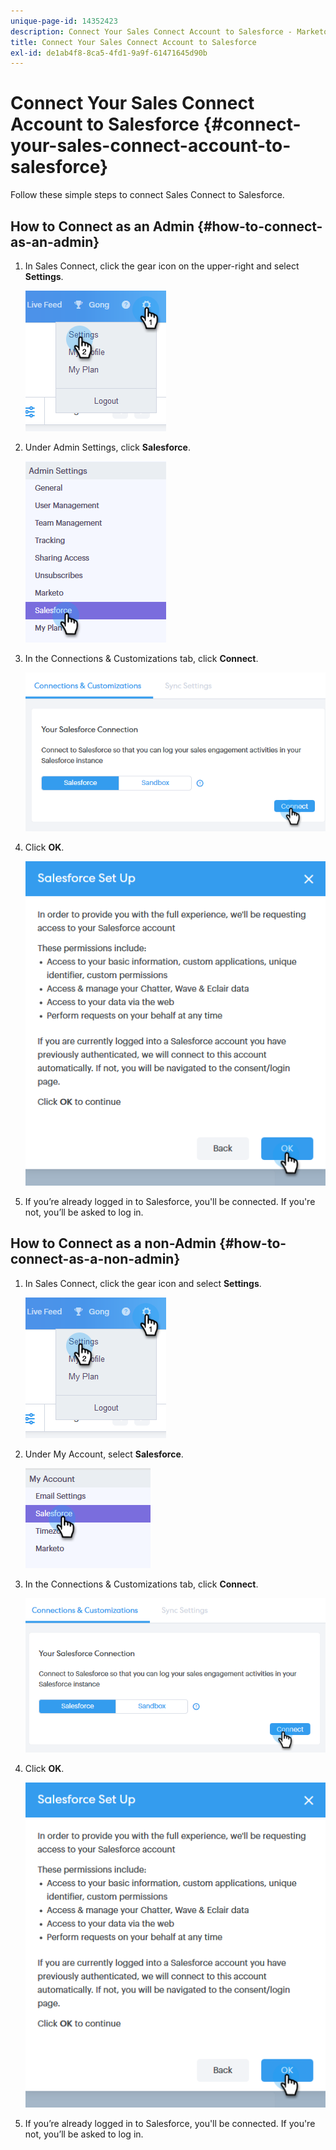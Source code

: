 ```yaml
---
unique-page-id: 14352423
description: Connect Your Sales Connect Account to Salesforce - Marketo Docs - Product Documentation
title: Connect Your Sales Connect Account to Salesforce
exl-id: de1ab4f8-8ca5-4fd1-9a9f-61471645d90b
---
```

# Connect Your Sales Connect Account to Salesforce {#connect-your-sales-connect-account-to-salesforce}

Follow these simple steps to connect Sales Connect to Salesforce.

## How to Connect as an Admin {#how-to-connect-as-an-admin}

1. In Sales Connect, click the gear icon on the upper-right and select **Settings**.

   ![](assets/one.png)

1. Under Admin Settings, click **Salesforce**.

   ![](assets/six.png)

1. In the Connections & Customizations tab, click **Connect**.

   ![](assets/seven.png)

1. Click **OK**.

   ![](assets/four.png)

1. If you’re already logged in to Salesforce, you'll be connected. If you're not, you’ll be asked to log in.

## How to Connect as a non-Admin {#how-to-connect-as-a-non-admin}

1. In Sales Connect, click the gear icon and select **Settings**.

   ![](assets/one.png)

1. Under My Account, select **Salesforce**.

   ![](assets/two.png)

1. In the Connections & Customizations tab, click **Connect**.

   ![](assets/three.png)

1. Click **OK**.

   ![](assets/four.png)

1. If you’re already logged in to Salesforce, you'll be connected. If you're not, you’ll be asked to log in.
